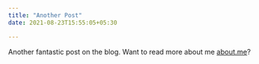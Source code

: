 ```yaml
---
title: "Another Post"
date: 2021-08-23T15:55:05+05:30

---
```


Another fantastic post on the blog. Want to read more about me [about.me](/about)?